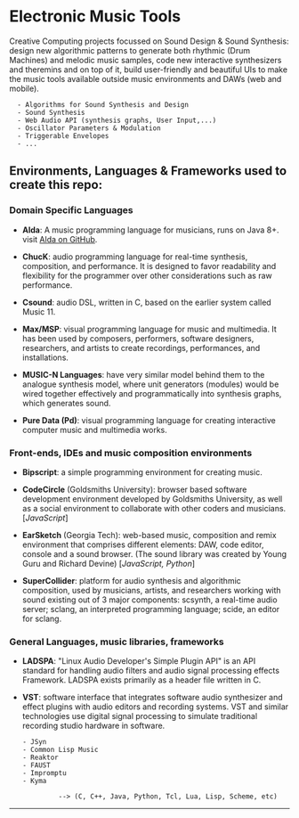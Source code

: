 # Electronic Music Tools

Creative Computing projects focussed on Sound Design & Sound Synthesis: design new algorithmic patterns to generate both rhythmic (Drum Machines) and melodic music samples, code new interactive synthesizers and theremins and on top of it, build user-friendly and beautiful UIs to make the music tools available outside music environments and DAWs (web and mobile).

      - Algorithms for Sound Synthesis and Design 
      - Sound Synthesis
      - Web Audio API (synthesis graphs, User Input,...)
      - Oscillator Parameters & Modulation
      - Triggerable Envelopes
      - ...


## Environments, Languages & Frameworks used to create this repo:


### Domain Specific Languages

- __Alda__: A music programming language for musicians, runs on Java 8+.
visit [Alda on GitHub](https://github.com/alda-lang/alda).

- __ChucK__: audio programming language for real-time synthesis, composition, and performance. It is designed to favor readability and flexibility for the programmer over other considerations such as raw performance.

- __Csound__: audio DSL, written in C, based on the earlier system called Music 11.

- __Max/MSP__: visual programming language for music and multimedia. It has been used by composers, performers, software designers, researchers, and artists to create recordings, performances, and installations.

- __MUSIC-N Languages__: have very similar model behind them to the analogue synthesis model, where unit generators (modules) would be wired together effectively and programmatically into synthesis graphs, which generates sound.

- __Pure Data (Pd)__: visual programming language for creating interactive computer music and multimedia works. 


### Front-ends, IDEs and music composition environments

- __Bipscript__: a simple programming environment for creating music.

- __CodeCircle__ (Goldsmiths University): browser based software development environment developed by Goldsmiths University, as well as a social environment to collaborate with other coders and musicians.  
                  \[*JavaScript*]  
               
- __EarSketch__  (Georgia Tech): web-based music, composition and remix environment that comprises different elements: DAW, code editor, console and a sound browser.
(The sound library was created by Young Guru and Richard Devine)
                  \[*JavaScript, Python*]

- __SuperCollider__: platform for audio synthesis and algorithmic composition, used by musicians, artists, and researchers working with sound existing out of 3 major components: scsynth, a real-time audio server; sclang, an interpreted programming language; scide, an editor for sclang.
                  

### General Languages, music libraries, frameworks

- __LADSPA__: "Linux Audio Developer's Simple Plugin API" is an API standard for handling audio filters and audio signal processing effects Framework. LADSPA exists primarily as a header file written in C.

- __VST__: software interface that integrates software audio synthesizer and effect plugins with audio editors and recording systems. VST and similar technologies use digital signal processing to simulate traditional recording studio hardware in software. 


      - JSyn
      - Common Lisp Music
      - Reaktor
      - FAUST
      - Impromptu
      - Kyma
      
               --> (C, C++, Java, Python, Tcl, Lua, Lisp, Scheme, etc)
-----------------
